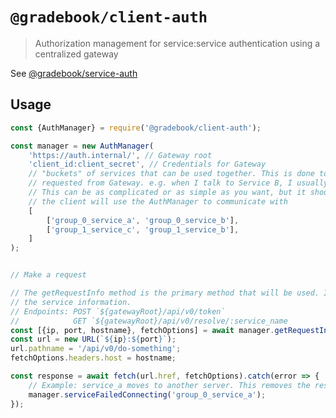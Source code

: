 # `@gradebook/client-auth`

> Authorization management for service:service authentication using a centralized gateway

See [@gradebook/service-auth](https://github.com/gradebook/utils/tree/master/packages/service-auth)

## Usage

```ts
const {AuthManager} = require('@gradebook/client-auth');

const manager = new AuthManager(
	'https://auth.internal/', // Gateway root
	'client_id:client_secret', // Credentials for Gateway
	// "buckets" of services that can be used together. This is done to reduce the number of tokens
	// requested from Gateway. e.g. when I talk to Service B, I usually also talk to Service A.
	// This can be as complicated or as simple as you want, but it should include every service
	// the client will use the AuthManager to communicate with
	[
		['group_0_service_a', 'group_0_service_b'],
		['group_1_service_c', 'group_1_service_b'],
	]
);


// Make a request

// The getRequestInfo method is the primary method that will be used. It handles creating a valid JWT and resolving
// the service information.
// Endpoints: POST `${gatewayRoot}/api/v0/token`
//            GET `${gatewayRoot}/api/v0/resolve/:service_name
const [{ip, port, hostname}, fetchOptions] = await manager.getRequestInfo('group_0_service_a');
const url = new URL(`${ip}:${port}`);
url.pathname = '/api/v0/do-something';
fetchOptions.headers.host = hostname;

const response = await fetch(url.href, fetchOptions).catch(error => {
	// Example: service_a moves to another server. This removes the resolution from the cache
	manager.serviceFailedConnecting('group_0_service_a');
});
```
